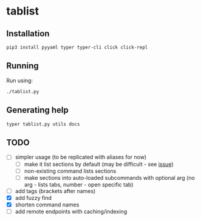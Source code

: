 # tablist

## Installation

```
pip3 install pyyaml typer typer-cli click click-repl
```

## Running

Run using:

```
./tablist.py
```

## Generating help

```
typer tablist.py utils docs
```

## TODO

* [ ] simpler usage (to be replicated with aliases for now)
  * [ ] make it list sections by default (may be difficult - see [issue](https://github.com/tiangolo/typer/issues/18))
  * [ ] non-existing command lists sections
  * [ ] make sections into auto-loaded subcommands with optional arg (no arg - lists tabs, number - open specific tab)
* [ ] add tags (brackets after names)
* [X] add fuzzy find
* [X] shorten command names
* [ ] add remote endpoints with caching/indexing
